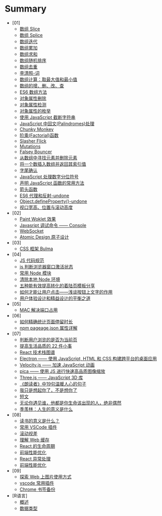 # Summary

* [01]
    * [数组 Slice](/01/04.array.slice.md)
    * [数组 Splice](/01/08.array.splice.md)
    * [数组迭代](/01/08.array.iteration.md)
    * [数组累加](/01/08.array.accumulation.md)
    * [数组求和](/01/08.array.summation.md)
    * [数组随机排序](/01/08.array.shuffle.md)
    * [数组去重](/01/08.array.unique.md)
    * [李清照-词](/01/09.poetry.md)
    * [数组计算：取最大值和最小值](/01/09.array.calculate.md)
    * [数组的增、删、改、查](/01/09.array.operate.md)
    * [ES6 数组方法](/01/09.array.es6.md)
    * [对象属性删除](/01/09.object.delete.md)
    * [对象属性检测](/01/09.object.detection.md)
    * [对象属性的枚举](/01/09.object.enumerate.md)
    * [使用 JavaScript 截断字符串](/01/10.string.truncate.md)
    * [JavaScript 中回文(Palindromes)处理](/01/10.string.palindrome.md)
    * [Chunky Monkey](/01/10.chunky.monkey.md)
    * [阶乘(Factorial)函数](/01/10.factorial.md)
    * [Slasher Flick](/01/10.slasher.flick.md)
    * [Mutations](/01/10.mutations.md)
    * [Falsey Bouncer](/01/10.falsey.bouncer.md)
    * [从数组中寻找元素并删除元素](/01/11.array.destroyer.md)
    * [将一个数插入数组并返回其索引值](/01/11.array.where.md)
    * [字尾确认](/01/12.string.end.md)
    * [JavaScript 处理数字分位符号](/01/12.commas.separators.md)
    * [声明 JavaScript 函数的常用方法](/01/15.declare.function.md)
    * [箭头函数](/01/15.arrow.function.md)
    * [ES6 代理和反射-undone](/01/15.proxy.md)
    * [Object.defineProperty()-undone](/01/15.define.property.md)
    * [视口宽高、位置与滚动高度](/01/15.offset.scroll.client.md)
* [02]
    * [Paint Woklet 效果](/02/01.paint.api.md)
    * [Javasript 调试命令 —— Console](/02/06.console.md)
    * [WebSocket](/02/06.websocket.md)
    * [Atomic Design 原子设计](/02/07.atomic.design.md)
* [03]
    * [CSS 框架 Bulma](/03/01.bulma.framework.md)
* [04]
    * [JS 代码规范](/04/09.js.styleguide.md)
    * [js 判断浏览器窗口激活状态](/04/10.document.hidden.md)
    * [常用 Node 模块](/04/10.node.module.md)
    * [清除本地 Node 环境](/04/10.node.clear.md)
    * [五种能有效提高转化的着陆页模板分享](/04/16.ab.module.md)
    * [如何才能让用户点击——浅谈按钮上文字的作用](/04/16.button.text.md)
    * [用户体验设计和精益设计的平衡之道](/04/16.design.balance.md)
* [05]
    * [MAC 解决端口占用](./05/16.system.progress.md)
* [06]
    * [如何精确统计页面停留时长](./06/06.time-on-page.md)
    * [npm pageage.json 属性详解](./06/19.npm.package.md)
* [07]
    * [判断用户浏览的是否为当前页](./07/11.visibility.md)
    * [提高生活品质的 22 件小事](./07/11.life.md)
    * [React 技术栈图谱](./07/11.react.developer.roadmap.md)
    * [Electron —— 使用 JavaScript, HTML 和 CSS 构建跨平台的桌面应用](./07/11.electron.md)
    * [Velocity.js —— 加速 JavaScript 动画](./07/11.velocity.js.md)
    * [pica —— 使用 JS 进行快速高品质图像缩放](./07/11.pica.md)
    * [Three.js —— JavaScript 3D 库](./07/11.there.js.md)
    * [《朗读者》中19句温暖人心的句子](./07/13.declaimer.md)
    * [我只是想起你了，不是想你了](./07/17.mind.md)
    * [短文](./07/17.word.md)
    * [无论你遇见谁，他都是你生命该出现的人，绝非偶然](./07/17.meeting.md)
    * [季羡林：人生的意义是什么](./07/26.life.purpose.md)
* [08]
    * [读书的意义是什么？](/08/03.reading.md)
    * [常用 VSCode 插件](/08/14.vscode.plugins.md)
    * [滚动视差](/08/15.background.attachment.md)
    * [理解 Web 缓存](/08/15.web.storage.md)
    * [React 的生命周期](/08/16.react.lifecycle.md)
    * [前端性能优化](/08/17.performance.optimization.md)
    * [React 异常处理](/08/22.react.error.md)
    * [前端性能优化](/08/22.performance.report.md)
* [09]
    * [探索 Web 上图片使用方式](./09/04.web.img.md)
    * [vscode 常用插件](./09/06.vscode.plugins.md)
    * [Chrome 书签备份](./09/06.bookmark.md)
* [R语言]
    * [概述](/program.R/r.start.md)
    * [数据类型](/program.R/r.type.md)
